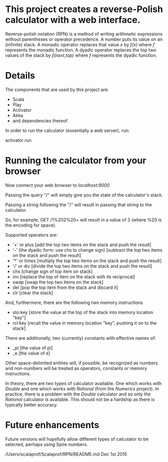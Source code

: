This project creates a reverse-Polish calculator with a web interface.
======================================================================

Reverse-polish notation (RPN) is a method of writing arithmetic expressions
without parentheses or operator precedence.
A number puts its value on an (infinite) stack.
A monadic operator replaces that value _x_ by _f(x)_ where _f_ represents the monadic function.
A dyadic operator replaces the top two values of the stack by _f(next,top)_ where _f_ represents
the dyadic function.

Details
=======

The components that are used by this project are:

* Scala
* Play
* Activator
* Akka
* and dependencies thereof

In order to run the calculator (essentially a web server), run:

  activator run
  
Running the calculator from your browser
========================================

Now connect your web browser to _localhost:9000_

Passing the query "/" will simply give you the state of the calculator's stack.

Passing a string following the "/" will result in passing that string to the calculator.

So, for example, GET /1%202%20+ will result in a value of 3 (where %20 is the encoding for space).

Supported operators are:

* '+' or plus [add the top two items on the stack and push the result]
* '-' (the dyadic form: use chs to change sign) [subtract the top two items on the stack and push the result]
* '*' or times [multiply the top two items on the stack and push the result]
* '/' or div [divide the top two items on the stack and push the result]
* chs [change sign of top item on stack]
* inv [replace the top of item on the stack with its reciprocal]
* swap [swap the top two items on the stack]
* del [pop the top item from the stack and discard it]
* clr [clear the stack]

And, furthermore, there are the following two memory instructions

* sto:key [store the value at the top of the stack into memory location "key"]
* rcl:key [recall the value in memory location "key", pushing it on to the stack]

There are additionally, two (currently) constants with effective names of:

* _pi [the value of pi]
* _e [the value of e]

Other space-delimited entities will, if possible, be recognized as numbers and non-numbers will
be treated as operators, constants or memory instructions.

In theory, there are two types of calculator available. One which works with _Double_ and one which
works with _Rational_ (from the _Numerics_ project). In practice, there is a problem with
the _Double_ calculator and so only the _Rational_ calculator is available. This should
not be a hardship as there is typically better accuracy.

Future enhancements
===================

Future versions will hopefully allow different types of calculator to be selected, perhaps using Spire numbers.

/Users/scalaprof/Scalaprof/RPN/README.md Dec 1st 2015

